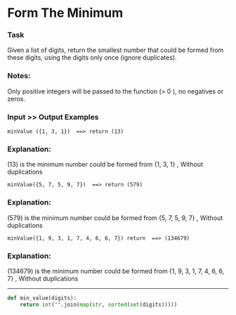# Form The Minimum

### Task
Given a list of digits, return the smallest number that could be formed from these digits, using the digits only once (ignore duplicates).

### Notes:
Only positive integers will be passed to the function (> 0 ), no negatives or zeros.
### Input >> Output Examples
```
minValue ({1, 3, 1})  ==> return (13)
```
### Explanation:
(13) is the minimum number could be formed from {1, 3, 1} , Without duplications

```
minValue({5, 7, 5, 9, 7})  ==> return (579)
```
### Explanation:
(579) is the minimum number could be formed from {5, 7, 5, 9, 7} , Without duplications

```
minValue({1, 9, 3, 1, 7, 4, 6, 6, 7}) return  ==> (134679)
```
### Explanation:
(134679) is the minimum number could be formed from {1, 9, 3, 1, 7, 4, 6, 6, 7} , Without duplications

---

```py
def min_value(digits):
    return int("".join(map(str, sorted(set(digits)))))
```
